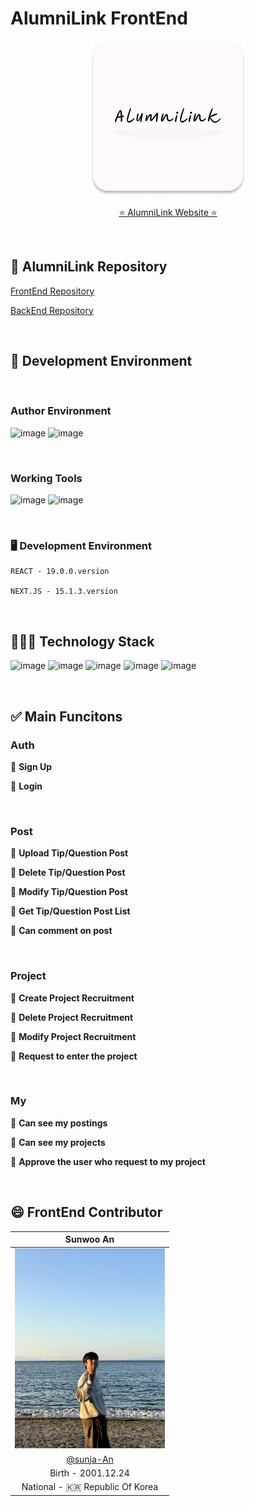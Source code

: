 # AlumniLink FrontEnd

<div align="center">

![alt text](public/logo/NewLogoDesign.png)

[⭐️ AlumniLink Website ⭐️](https://alumnilink.vercel.app/)

</div>

<br />

## 📖 AlumniLink Repository

[FrontEnd Repository](https://github.com/Sunja-An/AlumniLink_FE)

[BackEnd Repository](https://github.com/BaeJunH0/AlumniLink_BE)

<br />

## 📌 Development Environment

<br />

### Author Environment

![image](https://img.shields.io/badge/mac%20os-000000?style=for-the-badge&logo=apple&logoColor=white) ![image](https://img.shields.io/badge/Visual_Studio_Code-0078D4?style=for-the-badge&logo=visual%20studio%20code&logoColor=white)

<br />


### Working Tools

![image](https://img.shields.io/badge/GitHub-100000?style=for-the-badge&logo=github&logoColor=white) ![image](https://img.shields.io/badge/Notion-000000?style=for-the-badge&logo=notion&logoColor=white)

<br />

### 🖥️ Development Environment

    REACT - 19.0.0.version

    NEXT.JS - 15.1.3.version

<br />


## 🧑🏻‍💻 Technology Stack

![image](https://img.shields.io/badge/next%20js-000000?style=for-the-badge&logo=nextdotjs&logoColor=white)
![image](https://img.shields.io/badge/Tailwind_CSS-38B2AC?style=for-the-badge&logo=tailwind-css&logoColor=white)
![image](https://img.shields.io/badge/React-20232A?style=for-the-badge&logo=react&logoColor=61DAFB)
![image](https://img.shields.io/badge/axios-671ddf?&style=for-the-badge&logo=axios&logoColor=white) ![image](https://img.shields.io/badge/TypeScript-007ACC?style=for-the-badge&logo=typescript&logoColor=white)

<br />

## ✅ Main Funcitons

### Auth

🔔 **Sign Up**

🔔 **Login**

<br />

### Post

🔔 **Upload Tip/Question Post**

🔔 **Delete Tip/Question Post**

🔔 **Modify Tip/Question Post**

🔔 **Get Tip/Question Post List**

🔔 **Can comment on post**

<br />

### Project

🔔 **Create Project Recruitment**

🔔 **Delete Project Recruitment**

🔔 **Modify Project Recruitment**

🔔 **Request to enter the project**

<br />

### My

🔔 **Can see my postings**

🔔 **Can see my projects**

🔔 **Approve the user who request to my project**

<br />

## 😄 FrontEnd Contributor

|                   Sunwoo An                   |
| :-------------------------------------------: |
| <img width="240px" src="public/img/me.jpg" /> |
|   [@sunja-An](https://github.com/sunja1472)   |
|              Birth - 2001.12.24               |
|        National - 🇰🇷 Republic Of Korea        |
